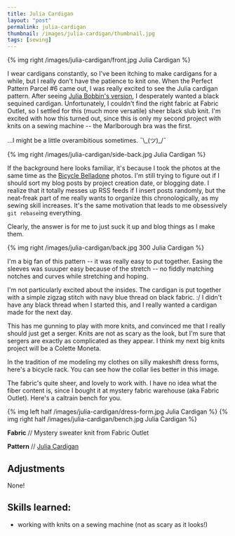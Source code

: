 ```yaml
---
title: Julia Cardigan
layout: "post"
permalink: julia-cardigan
thumbnail: /images/julia-cardigan/thumbnail.jpg
tags: [sewing]
---
```


{% img right /images/julia-cardigan/front.jpg Julia Cardigan %}

I wear cardigans constantly, so I've been itching to make cardigans for a while, but I really don't have the patience to knit one. When the Perfect Pattern Parcel #6 came out, I was really excited to see the Julia cardigan pattern. After seeing [Julia Bobbin's version](http://www.juliabobbin.com/2014/10/pattern-parcel-6-julia-cardigan-and-bump.html), I desperately wanted a black sequined cardigan. Unfortunately, I couldn't find the right fabric at Fabric Outlet, so I settled for this (much more versatile) sheer black slub knit. I'm excited with how this turned out, since this is only my second project with knits on a sewing machine -- the Marlborough bra was the first.

...I might be a little overambitious sometimes. ¯\\\_(ツ)\_/¯

{% img right /images/julia-cardigan/side-back.jpg Julia Cardigan %}

If the background here looks familiar, it's because I took the photos at the same time as the [Bicycle Belladone](/bicycle-belladone) photos. I'm still trying to figure out if I should sort my blog posts by project creation date, or blogging date. I realize that it totally messes up RSS feeds if I insert posts randomly, but the neat-freak part of me really wants to organize this chronologically, as my sewing skill increases. It's the same motivation that leads to me obsessively `git rebase`ing everything.

Clearly, the answer is for me to just suck it up and blog things as I make them.

{% img right /images/julia-cardigan/back.jpg 300 Julia Cardigan %}

I'm a big fan of this pattern -- it was really easy to put together. Easing the sleeves was suuuper easy because of the stretch -- no fiddly matching notches and curves while stretching and hoping.

I'm not particularly excited about the insides. The cardigan is put together with a simple zigzag stitch with navy blue thread on black fabric. :/ I didn't have any black thread when I started this, and I really wanted a cardigan made for the next day.


This has me gunning to play with more knits, and convinced me that I really should just get a serger. Knits are not as scary as the look, but I'm sure that sergers are exactly as complicated as they appear. I think my next big knits project will be a Colette Moneta.

In the tradition of me modeling my clothes on silly makeshift dress forms, here's a bicycle rack. You can see how the collar lies better in this image.

The fabric's quite sheer, and lovely to work with. I have no idea what the fiber content is, since I bought it at mystery fabric warehouse (aka Fabric Outlet). Here's a caltrain bench for you.

{% img left half /images/julia-cardigan/dress-form.jpg Julia Cardigan %}
{% img right half /images/julia-cardigan/bench.jpg Julia Cardigan %}

**Fabric** // Mystery sweater knit from Fabric Outlet

**Pattern** // [Julia Cardigan](http://www.welcometothemousehouse.com/2013/12/the-julia-womens-cardigan-its-here.html)

## Adjustments

None!

## Skills learned:

- working with knits on a sewing machine (not as scary as it looks!)